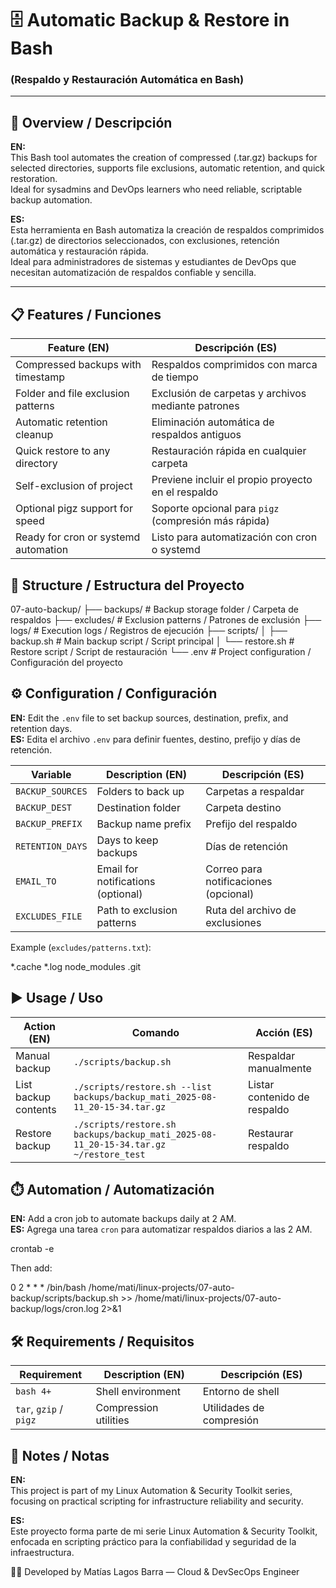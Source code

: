 # 🗄️ Automatic Backup & Restore in Bash  
### (Respaldo y Restauración Automática en Bash)

---

## 🧩 Overview / Descripción  

**EN:**  
This Bash tool automates the creation of compressed (.tar.gz) backups for selected directories, supports file exclusions, automatic retention, and quick restoration.  
Ideal for sysadmins and DevOps learners who need reliable, scriptable backup automation.  

**ES:**  
Esta herramienta en Bash automatiza la creación de respaldos comprimidos (.tar.gz) de directorios seleccionados, con exclusiones, retención automática y restauración rápida.  
Ideal para administradores de sistemas y estudiantes de DevOps que necesitan automatización de respaldos confiable y sencilla.  

---

## 📋 Features / Funciones  

| Feature (EN) | Descripción (ES) |
| ------------- | ---------------- |
| Compressed backups with timestamp | Respaldos comprimidos con marca de tiempo |
| Folder and file exclusion patterns | Exclusión de carpetas y archivos mediante patrones |
| Automatic retention cleanup | Eliminación automática de respaldos antiguos |
| Quick restore to any directory | Restauración rápida en cualquier carpeta |
| Self-exclusion of project | Previene incluir el propio proyecto en el respaldo |
| Optional pigz support for speed | Soporte opcional para `pigz` (compresión más rápida) |
| Ready for cron or systemd automation | Listo para automatización con cron o systemd |

## 📂 Structure / Estructura del Proyecto  

07-auto-backup/
├── backups/ # Backup storage folder / Carpeta de respaldos
├── excludes/ # Exclusion patterns / Patrones de exclusión
├── logs/ # Execution logs / Registros de ejecución
├── scripts/
│ ├── backup.sh # Main backup script / Script principal
│ └── restore.sh # Restore script / Script de restauración
└── .env # Project configuration / Configuración del proyecto

## ⚙️ Configuration / Configuración  

**EN:** Edit the `.env` file to set backup sources, destination, prefix, and retention days.  
**ES:** Edita el archivo `.env` para definir fuentes, destino, prefijo y días de retención.

| Variable | Description (EN) | Descripción (ES) |
| -------- | ---------------- | ---------------- |
| `BACKUP_SOURCES` | Folders to back up | Carpetas a respaldar |
| `BACKUP_DEST` | Destination folder | Carpeta destino |
| `BACKUP_PREFIX` | Backup name prefix | Prefijo del respaldo |
| `RETENTION_DAYS` | Days to keep backups | Días de retención |
| `EMAIL_TO` | Email for notifications (optional) | Correo para notificaciones (opcional) |
| `EXCLUDES_FILE` | Path to exclusion patterns | Ruta del archivo de exclusiones |

Example (`excludes/patterns.txt`):

*.cache
*.log
node_modules
.git

## ▶️ Usage / Uso  

| Action (EN) | Comando | Acción (ES) |
| ------------ | -------- | ------------ |
| Manual backup | `./scripts/backup.sh` | Respaldar manualmente |
| List backup contents | `./scripts/restore.sh --list backups/backup_mati_2025-08-11_20-15-34.tar.gz` | Listar contenido de respaldo |
| Restore backup | `./scripts/restore.sh backups/backup_mati_2025-08-11_20-15-34.tar.gz ~/restore_test` | Restaurar respaldo |

## ⏱️ Automation / Automatización  

**EN:** Add a cron job to automate backups daily at 2 AM.  
**ES:** Agrega una tarea `cron` para automatizar respaldos diarios a las 2 AM.

crontab -e

Then add:

0 2 * * * /bin/bash /home/mati/linux-projects/07-auto-backup/scripts/backup.sh >> /home/mati/linux-projects/07-auto-backup/logs/cron.log 2>&1

## 🛠️ Requirements / Requisitos  

| Requirement | Description (EN) | Descripción (ES) |
| ------------ | ---------------- | ---------------- |
| `bash 4+` | Shell environment | Entorno de shell |
| `tar`, `gzip` / `pigz` | Compression utilities | Utilidades de compresión |

## 🧠 Notes / Notas  

**EN:**  
This project is part of my Linux Automation & Security Toolkit series, focusing on practical scripting for infrastructure reliability and security.  

**ES:**  
Este proyecto forma parte de mi serie Linux Automation & Security Toolkit, enfocada en scripting práctico para la confiabilidad y seguridad de la infraestructura.  

👨‍💻 Developed by Matías Lagos Barra — Cloud & DevSecOps Engineer
